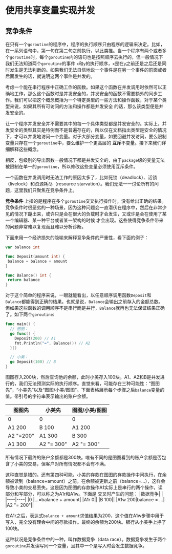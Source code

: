 # 使用共享变量实现并发

## 竞争条件

在只有一个`goroutine`的程序中，程序的执行顺序只由程序的逻辑来决定。比如，在一系列语句中，第一句在第二句之前执行，以此类推。当一个程序有两个或者多个`goroutine`时，每个`goroutine`内的语句也是按照顺序去执行的，但一般情况下我们无法知道两个`goroutine`的事件
`x`和`y`的执行顺序，`x`是在`y`之前还是之后还是同时发生是无法判断的。如果我们无法自信地说一个事件是在另一个事件的前面或者后面发生的话，就说明这两个事件是并发的。

考虑一个能在串行程序中正确工作的函数。如果这个函数在并发调用时依然可以正确地工作，那么这个函数时是并发安全的，并发安全的函数不需要额外的同步工作。我们可以把这个概念概括为一个特定类型的一些方法和操作函数，对于某个类型来说，如果其所有可访问的方法和操作都是并发安全
的话，那么该类型便是并发安全的。

让一个程序并发安全并不需要其中的每一个具体类型都是并发安全的。实际上，并发安全的类型其实是特例而不是普遍存在的，所以仅在文档指出类型是安全的情况下，才可以并发地访问一个变量。对于大部分变量，如要回避并发访问，要么限制变量只存在一个`goroutine`中，要么维护一个更高层的
**互斥**不变量。接下来我们详细解释这些概念。

相反，包级别的导出函数一般情况下都是并发安全的，由于`package`级的变量无法被限制在单一的`goroutine`，所以修改这些变量必须使用互斥条件。

一个函数在并发调用时无法工作的原因太多了，比如死锁（deadlock）、活锁（livelock）和资源耗尽（resource starvation）。我们无法一一讨论所有的问题，这里我们只聚焦在竞争条件上。

**竞争条件** 上指的是程序在多个`goroutine`交叉执行操作时，没有给出正确的结果。竞争条件时很恶劣的一种场景，因为这种问题会一直潜伏在程序中，然后在非常少见的情况下蹦出来，或许只是会在很大的负载时才会发生，又或许是会在使用了某一个编辑器、某一种平台或者某一架构的时候
才会出现。这些使得竞争条件带来的问题非常难以复现而且难以分析诊断。

下面来用一个经济损失的隐喻来解释竞争条件的严重性，看下面的例子：

```go
var balance int

func Deposit(amount int) {
 balance = balance + amount
}

func Balance() int {
 return balance
}
```

对于这个简单的程序来说，一眼就能看出，以任意顺序调用函数`Deposit`和`Balance`都能得到正确的结果。也就是说，`Balance`会输出之前存入的金额总数。但如果这些函数的调用顺序不是串行而是并行，`Balance`就再也无法保证结果正确了。如下两个`goroutine`:

```go
func main() {
  // 图图：
  go func() {
    Deposit(200) // A1
    fmt.Println("=", Balance()) // A2
  }()

  // 小美：
  go Deposit(100) // B
}
```

图图存入200块，然后查询他的余额，此时小美存入100块。A1、A2和B是并发进行的，我们无法预测实际的执行顺序。直觉来看，可能存在三种可能性：“图图先”，“小美先”以及“图图/小美/图图”。下面表格展示每个步骤之后`balance`变量的值。带引号的字符串表示输出的账户余额。

|图图先|小美先|图图/小美/图图|
|----|----|----|
|0         |0         |         0|
|A1  200   |B      100|A1     200|
|A2  "=200"|A1     300|B      300|
|A1  300   |A2 "= 300"|A2 "= 300"|

所有情况下最终的账户余额都是300块。唯有不同的是图图看到的账户余额是否包含了小美的交易，但客户对所有情况都不会有不满。

这种直觉是错的。还有第四种可能，小美的存款在图图的存款操作中间执行，在余额被读到（balance+amount）之前，在余额被更新之前（balance=...），这样会导致小美的交易丢失。这是因为图图的存款操作A1实际上是串行的两个操作，读部分和写部分，可以称之为A1r和A1w。下面是
交叉时产生的问题：
|数据竞争| |
|----|----|
|0         |...=balance + amount|
|A1r      0||
|B      100||
|A1w    200|balance = ...|
|A2 "= 200"||

在A1r之后，表达式`balance + amount`求值结果为200，这个值在A1w步骤中用于写入，完全没有理会中间的存款操作。最终的余额为200块。银行从小美手上挣了100块。

这种状况是竞争条件中的一种，叫作数据竞争（data race）。数据竞争发生于两个`goroutine`并发读写同一个变量，且其中一个是写入时会发生数据竞争。

